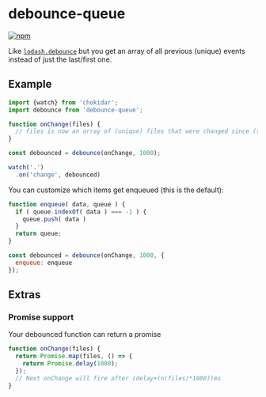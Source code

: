 # debounce-queue

[![npm](https://img.shields.io/npm/v/debounce-queue.svg)](https://www.npmjs.com/package/debounce-queue)

Like [`lodash.debounce`][1] but you get an array of all previous (unique) events instead of just the last/first one.

[1]: https://lodash.com/docs/4.16.6#debounce

## Example

```js
import {watch} from 'chokidar';
import debounce from 'debounce-queue';

function onChange(files) {
  // files is now an array of (unique) files that were changed since (t-1000)ms
}

const debounced = debounce(onChange, 1000);

watch('.')
  .on('change', debounced)

```

You can customize which items get enqueued (this is the default):

```js
function enqueue( data, queue ) {
  if ( queue.indexOf( data ) === -1 ) {
    queue.push( data )
  }
  return queue;
}

const debounced = debounce(onChange, 1000, {
  enqueue: enqueue
});
```

## Extras

### Promise support

Your debounced function can return a promise
```js
function onChange(files) {
  return Promise.map(files, () => {
    return Promise.delay(1000);
  });
  // Next onChange will fire after (delay+(n(files)*1000))ms
}
```